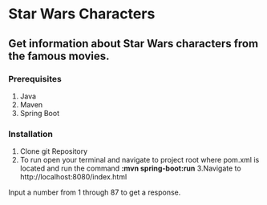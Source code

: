 # Star Wars Characters


## Get information about Star Wars characters from the famous movies.

### Prerequisites
1. Java
2. Maven
3. Spring Boot

### Installation
1. Clone git Repository
2. To run open your terminal and navigate to project root where pom.xml is located and run the command **:mvn spring-boot:run**
3.Navigate to http://localhost:8080/index.html

Input a number from 1 through 87 to get a response.
